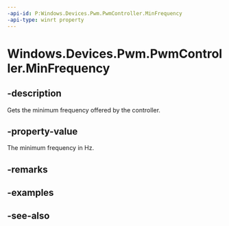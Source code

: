 ----api-id: P:Windows.Devices.Pwm.PwmController.MinFrequency
-api-type: winrt property
---<!-- Property syntaxpublic double MinFrequency { get; }--># Windows.Devices.Pwm.PwmController.MinFrequency## -descriptionGets the minimum frequency offered by the controller.## -property-valueThe minimum frequency in Hz.## -remarks## -examples## -see-also